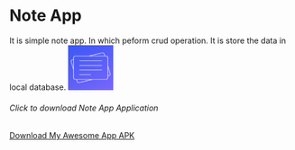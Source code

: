 <h1>Note App</h1>
It is simple note app. In which peform crud operation. It is store the data in local database.
<img src="app/src/main/ic_launcher-playstore.png" alt = "App Icon" width="80" height="80"/>
<h6>Click to download Note App Application</h6>

<a href="https://raw.githubusercontent.com/mauryanitish/Notes-App/Version/app-debug.apk" title="Download" download>
    Download My Awesome App APK
</a>
    
